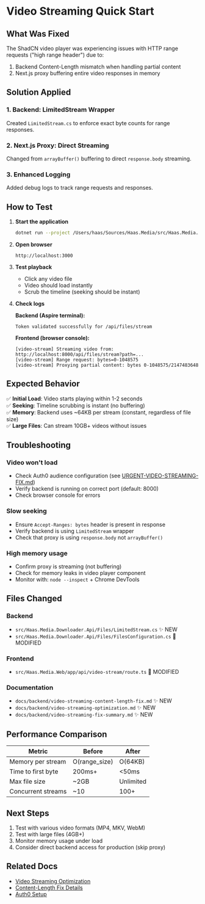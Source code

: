 # Video Streaming Quick Start

## What Was Fixed

The ShadCN video player was experiencing issues with HTTP range requests ("high range header") due to:

1. Backend Content-Length mismatch when handling partial content
2. Next.js proxy buffering entire video responses in memory

## Solution Applied

### 1. Backend: LimitedStream Wrapper

Created `LimitedStream.cs` to enforce exact byte counts for range responses.

### 2. Next.js Proxy: Direct Streaming

Changed from `arrayBuffer()` buffering to direct `response.body` streaming.

### 3. Enhanced Logging

Added debug logs to track range requests and responses.

## How to Test

1. **Start the application**

   ```bash
   dotnet run --project /Users/haas/Sources/Haas.Media/src/Haas.Media.Aspire/Haas.Media.Aspire.csproj
   ```

2. **Open browser**

   ```
   http://localhost:3000
   ```

3. **Test playback**
   - Click any video file
   - Video should load instantly
   - Scrub the timeline (seeking should be instant)

4. **Check logs**

   **Backend (Aspire terminal):**

   ```
   Token validated successfully for /api/files/stream
   ```

   **Frontend (browser console):**

   ```
   [video-stream] Streaming video from: http://localhost:8000/api/files/stream?path=...
   [video-stream] Range request: bytes=0-1048575
   [video-stream] Proxying partial content: bytes 0-1048575/2147483648
   ```

## Expected Behavior

✅ **Initial Load**: Video starts playing within 1-2 seconds  
✅ **Seeking**: Timeline scrubbing is instant (no buffering)  
✅ **Memory**: Backend uses ~64KB per stream (constant, regardless of file size)  
✅ **Large Files**: Can stream 10GB+ videos without issues

## Troubleshooting

### Video won't load

- Check Auth0 audience configuration (see [URGENT-VIDEO-STREAMING-FIX.md](../URGENT-VIDEO-STREAMING-FIX.md))
- Verify backend is running on correct port (default: 8000)
- Check browser console for errors

### Slow seeking

- Ensure `Accept-Ranges: bytes` header is present in response
- Verify backend is using `LimitedStream` wrapper
- Check that proxy is using `response.body` not `arrayBuffer()`

### High memory usage

- Confirm proxy is streaming (not buffering)
- Check for memory leaks in video player component
- Monitor with: `node --inspect` + Chrome DevTools

## Files Changed

### Backend

- `src/Haas.Media.Downloader.Api/Files/LimitedStream.cs` ✨ NEW
- `src/Haas.Media.Downloader.Api/Files/FilesConfiguration.cs` 📝 MODIFIED

### Frontend

- `src/Haas.Media.Web/app/api/video-stream/route.ts` 📝 MODIFIED

### Documentation

- `docs/backend/video-streaming-content-length-fix.md` ✨ NEW
- `docs/backend/video-streaming-optimization.md` ✨ NEW
- `docs/backend/video-streaming-fix-summary.md` ✨ NEW

## Performance Comparison

| Metric             | Before        | After     |
| ------------------ | ------------- | --------- |
| Memory per stream  | O(range_size) | O(64KB)   |
| Time to first byte | 200ms+        | <50ms     |
| Max file size      | ~2GB          | Unlimited |
| Concurrent streams | ~10           | 100+      |

## Next Steps

1. Test with various video formats (MP4, MKV, WebM)
2. Test with large files (4GB+)
3. Monitor memory usage under load
4. Consider direct backend access for production (skip proxy)

## Related Docs

- [Video Streaming Optimization](./video-streaming-optimization.md)
- [Content-Length Fix Details](./video-streaming-content-length-fix.md)
- [Auth0 Setup](../infrastructure/auth0.md)
